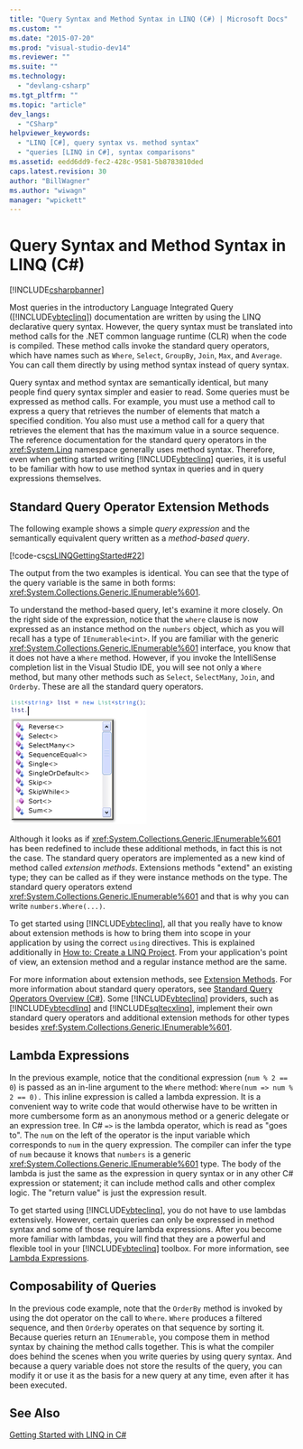 ```yaml
---
title: "Query Syntax and Method Syntax in LINQ (C#) | Microsoft Docs"
ms.custom: ""
ms.date: "2015-07-20"
ms.prod: "visual-studio-dev14"
ms.reviewer: ""
ms.suite: ""
ms.technology: 
  - "devlang-csharp"
ms.tgt_pltfrm: ""
ms.topic: "article"
dev_langs: 
  - "CSharp"
helpviewer_keywords: 
  - "LINQ [C#], query syntax vs. method syntax"
  - "queries [LINQ in C#], syntax comparisons"
ms.assetid: eedd6dd9-fec2-428c-9581-5b8783810ded
caps.latest.revision: 30
author: "BillWagner"
ms.author: "wiwagn"
manager: "wpickett"
---
```

# Query Syntax and Method Syntax in LINQ (C#)
[!INCLUDE[csharpbanner](../../../../includes/csharpbanner.md)]

Most queries in the introductory Language Integrated Query ([!INCLUDE[vbteclinq](../../../../includes/vbteclinq-md.md)]) documentation are written by using the LINQ declarative query syntax. However, the query syntax must be translated into method calls for the .NET common language runtime (CLR) when the code is compiled. These method calls invoke the standard query operators, which have names such as `Where`, `Select`, `GroupBy`, `Join`, `Max`, and `Average`. You can call them directly by using method syntax instead of query syntax.  
  
 Query syntax and method syntax are semantically identical, but many people find query syntax simpler and easier to read. Some queries must be expressed as method calls. For example, you must use a method call to express a query that retrieves the number of elements that match a specified condition. You also must use a method call for a query that retrieves the element that has the maximum value in a source sequence. The reference documentation for the standard query operators in the <xref:System.Linq> namespace generally uses method syntax. Therefore, even when getting started writing [!INCLUDE[vbteclinq](../../../../includes/vbteclinq-md.md)] queries, it is useful to be familiar with how to use method syntax in queries and in query expressions themselves.  
  
## Standard Query Operator Extension Methods  
 The following example shows a simple *query expression* and the semantically equivalent query written as a *method-based query*.  
  
 [!code-cs[csLINQGettingStarted#22](../../../../csharp/programming-guide/concepts/linq/codesnippet/csharp/GettingStarted/Class1.cs#22)]  
  
 The output from the two examples is identical. You can see that the type of the query variable is the same in both forms: <xref:System.Collections.Generic.IEnumerable%601>.  
  
 To understand the method-based query, let's examine it more closely. On the right side of the expression, notice that the `where` clause is now expressed as an instance method on the `numbers` object, which as you will recall has a type of `IEnumerable<int>`. If you are familiar with the generic <xref:System.Collections.Generic.IEnumerable%601> interface, you know that it does not have a `Where` method. However, if you invoke the IntelliSense completion list in the Visual Studio IDE, you will see not only a `Where` method, but many other methods such as `Select`, `SelectMany`, `Join`, and `Orderby`. These are all the standard query operators.  
  
 ![Standard Query Operators in Intellisense](../../../../csharp/programming-guide/concepts/linq/media/standardqueryops.png "StandardQueryOps")  
  
 Although it looks as if <xref:System.Collections.Generic.IEnumerable%601> has been redefined to include these additional methods, in fact this is not the case. The standard query operators are implemented as a new kind of method called *extension methods*. Extensions methods "extend" an existing type; they can be called as if they were instance methods on the type. The standard query operators extend <xref:System.Collections.Generic.IEnumerable%601> and that is why you can write `numbers.Where(...)`.  
  
 To get started using [!INCLUDE[vbteclinq](../../../../includes/vbteclinq-md.md)], all that you really have to know about extension methods is how to bring them into scope in your application by using the correct `using` directives. This is explained additionally in [How to: Create a LINQ Project](../Topic/How%20to:%20Create%20a%20LINQ%20Project.md). From your application's point of view, an extension method and a regular instance method are the same.  
  
 For more information about extension methods, see [Extension Methods](../../../../csharp/programming-guide/classes-and-structs/extension-methods.md). For more information about standard query operators, see [Standard Query Operators Overview (C#)](../../../../csharp/programming-guide/concepts/linq/standard-query-operators-overview.md). Some [!INCLUDE[vbteclinq](../../../../includes/vbteclinq-md.md)] providers, such as [!INCLUDE[vbtecdlinq](../../../../includes/vbtecdlinq-md.md)] and [!INCLUDE[sqltecxlinq](../../../../includes/sqltecxlinq-md.md)], implement their own standard query operators and additional extension methods for other types besides <xref:System.Collections.Generic.IEnumerable%601>.  
  
## Lambda Expressions  
 In the previous example, notice that the conditional expression (`num % 2 == 0`) is passed as an in-line argument to the `Where` method: `Where(num => num % 2 == 0).` This inline expression is called a lambda expression. It is a convenient way to write code that would otherwise have to be written in more cumbersome form as an anonymous method or a generic delegate or an expression tree. In C# `=>` is the lambda operator, which is read as "goes to". The `num` on the left of the operator is the input variable which corresponds to `num` in the query expression. The compiler can infer the type of `num` because it knows that `numbers` is a generic <xref:System.Collections.Generic.IEnumerable%601> type. The body of the lambda is just the same as the expression in query syntax or in any other C# expression or statement; it can include method calls and other complex logic. The "return value" is just the expression result.  
  
 To get started using [!INCLUDE[vbteclinq](../../../../includes/vbteclinq-md.md)], you do not have to use lambdas extensively. However, certain queries can only be expressed in method syntax and some of those require lambda expressions. After you become more familiar with lambdas, you will find that they are a powerful and flexible tool in your [!INCLUDE[vbteclinq](../../../../includes/vbteclinq-md.md)] toolbox. For more information, see [Lambda Expressions](../../../../csharp/programming-guide/statements-expressions-operators/lambda-expressions.md).  
  
## Composability of Queries  
 In the previous code example, note that the `OrderBy` method is invoked by using the dot operator on the call to `Where`. `Where` produces a filtered sequence, and then `Orderby` operates on that sequence by sorting it. Because queries return an `IEnumerable`, you compose them in method syntax by chaining the method calls together. This is what the compiler does behind the scenes when you write queries by using query syntax. And because a query variable does not store the results of the query, you can modify it or use it as the basis for a new query at any time, even after it has been executed.  
  
## See Also  
 [Getting Started with LINQ in C#](../../../../csharp/programming-guide/concepts/linq/getting-started-with-linq.md)